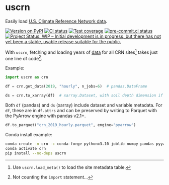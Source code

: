 # uscrn

Easily load [U.S. Climate Reference Network data](https://www.ncei.noaa.gov/access/crn/).

[![Version on PyPI](https://img.shields.io/pypi/v/uscrn.svg)](https://pypi.org/project/uscrn/)
[![CI status](https://github.com/zmoon/uscrn/actions/workflows/ci.yml/badge.svg)](https://github.com/zmoon/uscrn/actions/workflows/ci.yml)
[![Test coverage](https://codecov.io/gh/zmoon/uscrn/branch/main/graph/badge.svg)](https://app.codecov.io/gh/zmoon/uscrn)
[![pre-commit.ci status](https://results.pre-commit.ci/badge/github/zmoon/uscrn/main.svg)](https://results.pre-commit.ci/latest/github/zmoon/uscrn/main)
[![Project Status: WIP – Initial development is in progress, but there has not yet been a stable, usable release suitable for the public.](https://www.repostatus.org/badges/latest/wip.svg)](https://www.repostatus.org/#wip)

With `uscrn`, fetching and loading years of [data](https://www.ncei.noaa.gov/access/crn/qcdatasets.html) for all CRN sites[^a] takes just one line of code[^b].

Example:

```python
import uscrn as crn

df = crn.get_data(2019, "hourly", n_jobs=6)  # pandas.DataFrame

ds = crn.to_xarray(df)  # xarray.Dataset, with soil depth dimension if applicable (hourly, daily)
```

Both `df` (pandas) and `ds` (xarray) include dataset and variable metadata.
For `df`, these are in `df.attrs` and can be preserved by
writing to Parquet with the PyArrow engine with pandas v2.1+.

```python
df.to_parquet("crn_2019_hourly.parquet", engine="pyarrow")
```

Conda install example:

```sh
conda create -n crn -c conda-forge python=3.10 joblib numpy pandas pyyaml requests xarray pyarrow netcdf4
conda activate crn
pip install --no-deps uscrn
```

[^a]: Use `uscrn.load_meta()` to load the site metadata table.
[^b]: Not counting the `import` statement...
